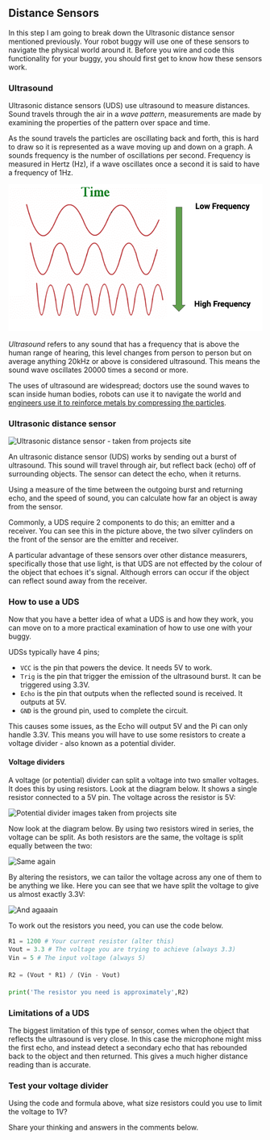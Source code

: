 [comment]: # (
Is this step open? Y/N
If so, short description of this step:
Related links:
Related files:
)

## Distance Sensors

In this step I am going to break down the Ultrasonic distance sensor mentioned previously. Your robot buggy will use one of these sensors to navigate the physical world around it. Before you wire and code this functionality for your buggy, you should first get to know how these sensors work.

### Ultrasound

Ultrasonic distance sensors (UDS) use ultrasound to measure distances. Sound travels through the air in a *wave pattern*, measurements are made by examining the properties of the pattern over space and time.

As the sound travels the particles are oscillating back and forth, this is hard to draw so it is represented as a wave moving up and down on a graph. A sounds frequency is the number of oscillations per second. Frequency is measured in Hertz (Hz), if a wave oscillates once a second it is said to have a frequency of 1Hz. 

![A few waves showing the difference between high and low frequency sounds.](images/frequency_example.png)

*Ultrasound* refers to any sound that has a frequency that is above the human range of hearing, this level changes from person to person but on average anything 20kHz or above is considered ultrasound. This means the sound wave oscillates 20000 times a second or more.

The uses of ultrasound are widespread; doctors use the sound waves to scan inside human bodies, robots can use it to navigate the world and [engineers use it to reinforce metals by compressing the particles]().

### Ultrasonic distance sensor

![Ultrasonic distance sensor - taken from projects site](https://projects-static.raspberrypi.org/projects/see-like-a-bat/fac1abdedade76d99cbc5231ddf6ec3da912eebc/en/images/Ultrasonic_Distance_Sensor.png)

An ultrasonic distance sensor (UDS) works by sending out a burst of ultrasound. This sound will travel through air, but reflect back (echo) off of surrounding objects. The sensor can detect the echo, when it returns.

Using a measure of the time between the outgoing burst and returning echo, and the speed of sound, you can calculate how far an object is away from the sensor.

Commonly, a UDS require 2 components to do this; an emitter and a receiver. You can see this in the picture above, the two silver cylinders on the front of the sensor are the emitter and receiver.

A particular advantage of these sensors over other distance measurers, specifically those that use light, is that UDS are not effected by the colour of the object that echoes it's signal. Although errors can occur if the object can reflect sound away from the receiver.

### How to use a UDS

Now that you have a better idea of what a UDS is and how they work, you can move on to a more practical examination of how to use one with your buggy.

UDSs typically have 4 pins;

+ `VCC` is the pin that powers the device. It needs 5V to work.
+ `Trig` is the pin that trigger the emission of the ultrasound burst. It can be triggered using 3.3V.
+ `Echo` is the pin that outputs when the reflected sound is received. It outputs at 5V.
+ `GND` is the ground pin, used to complete the circuit.

This causes some issues, as the Echo will output 5V and the Pi can only handle 3.3V. This means you will have to use some resistors to create a voltage divider - also known as a potential divider.

#### Voltage dividers

A voltage (or potential) divider can split a voltage into two smaller voltages. It does this by using resistors. Look at the diagram below. It shows a single resistor connected to a 5V pin. The voltage across the resistor is 5V:

![Potential divider images taken from projects site](https://projects-static.raspberrypi.org/projects/see-like-a-bat/fac1abdedade76d99cbc5231ddf6ec3da912eebc/en/images/See_Like_A_Bat_Diagram_2.png)

Now look at the diagram below. By using two resistors wired in series, the voltage can be split. As both resistors are the same, the voltage is split equally between the two:

![Same again](https://projects-static.raspberrypi.org/projects/see-like-a-bat/fac1abdedade76d99cbc5231ddf6ec3da912eebc/en/images/See_Like_A_Bat_Diagram_3.png)

By altering the resistors, we can tailor the voltage across any one of them to be anything we like. Here you can see that we have split the voltage to give us almost exactly 3.3V:

![And agaaain](https://projects-static.raspberrypi.org/projects/see-like-a-bat/fac1abdedade76d99cbc5231ddf6ec3da912eebc/en/images/See_Like_A_Bat_Diagram_4.png)

To work out the resistors you need, you can use the code below.

~~~python
R1 = 1200 # Your current resistor (alter this)
Vout = 3.3 # The voltage you are trying to achieve (always 3.3)
Vin = 5 # The input voltage (always 5)

R2 = (Vout * R1) / (Vin - Vout)

print('The resistor you need is approximately',R2)
~~~

### Limitations of a UDS

The biggest limitation of this type of sensor, comes when the object that reflects the ultrasound is very close. In this case the microphone might miss the first echo, and instead detect a secondary echo that has rebounded back to the object and then returned. This gives a much higher distance reading than is accurate.

### Test your voltage divider

Using the code and formula above, what size resistors could you use to limit the voltage to 1V?

Share your thinking and answers in the comments below.
